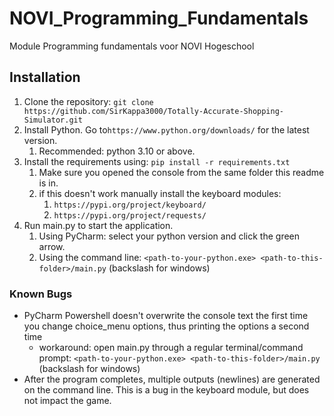 # NOVI_Programming_Fundamentals
Module Programming fundamentals voor NOVI Hogeschool

## Installation
1. Clone the repository: ```git clone https://github.com/SirKappa3000/Totally-Accurate-Shopping-Simulator.git``` 
2. Install Python. Go to```https://www.python.org/downloads/``` for the latest version.
   1. Recommended: python 3.10 or above.
3. Install the requirements using: ```pip install -r requirements.txt```
   1. Make sure you opened the console from the same folder this readme is in.
   2. if this doesn't work manually install the keyboard modules:
      1. ```https://pypi.org/project/keyboard/```
      2. ```https://pypi.org/project/requests/```
4. Run main.py to start the application.
   1. Using PyCharm: select your python version and click the green arrow.
   2. Using the command line: ```<path-to-your-python.exe> <path-to-this-folder>/main.py```  (backslash for windows)

### Known Bugs
* PyCharm Powershell doesn't overwrite the console text the first time you change choice_menu options, 
thus printing the options a second time
  * workaround: open main.py through a regular terminal/command prompt:
    ```<path-to-your-python.exe> <path-to-this-folder>/main.py``` (backslash for windows)
* After the program completes, multiple outputs (newlines) are generated on the command line. 
This is a bug in the keyboard module, but does not impact the game.
